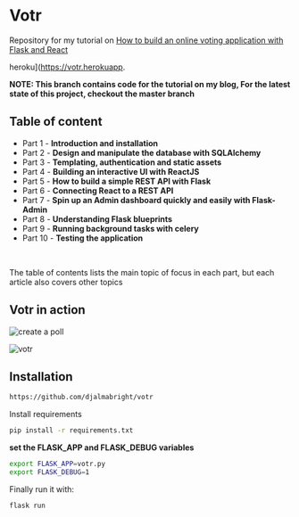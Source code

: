 # Votr
Repository for my tutorial on [How to build an online voting application with Flask and React](https://danidee10.github.io/2016/09/18/flask-by-example-1.html)

heroku](https://votr.herokuapp.

**NOTE: This branch contains code for the tutorial on my blog, For the latest state of this project, checkout the master branch**

## Table of content
  - Part 1 - **Introduction and installation**
  - Part 2 - **Design and manipulate the database with SQLAlchemy**
  - Part 3 - **Templating, authentication and static assets**
  - Part 4 - **Building an interactive UI with ReactJS**
  - Part 5 - **How to build a simple REST API with Flask**
  - Part 6 - **Connecting React to a REST API**
  - Part 7 - **Spin up an Admin dashboard quickly and easily with Flask-Admin**
  - Part 8 - **Understanding Flask blueprints**
  - Part 9 - **Running background tasks with celery**
  - Part 10 - **Testing the application**

<br />

 The table of contents lists the main topic of focus in each part, but each article also covers other topics



## Votr in action

![create a poll](/static/images/screenshot.png)

![votr](/static/gifs/votr.gif)

## Installation

```bash
https://github.com/djalmabright/votr
```

Install requirements

```bash
pip install -r requirements.txt
```

**set the FLASK_APP and FLASK_DEBUG variables**

```bash
export FLASK_APP=votr.py
export FLASK_DEBUG=1
```

Finally run it with:

```bash
flask run
```
